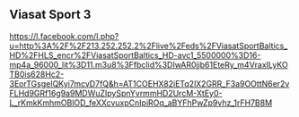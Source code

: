 ## Viasat Sport 3
https://l.facebook.com/l.php?u=http%3A%2F%2F213.252.252.2%2Flive%2Feds%2FViasatSportBaltics_HD%2FHLS_encr%2FViasatSportBaltics_HD-avc1_5500000%3D16-mp4a_96000_lit%3D11.m3u8%3Ffbclid%3DIwAR0jjb61EteRy_m4VraxILyKOTB0is628Hc2-3EorTGsgeIQKyi7mcvD7fQ&h=AT1COEHX82iETq2lX2GRR_F3a9OOttN6er2vFLHd9GRf16g9a9MDWuZIpySpnYvrmmHD2UrcM-XtEy0-L_rKmkKmhmOBlOD_feXXcvuxpCnIpiROq_aBYFhPwZp9vhz_1rFH7B8M
